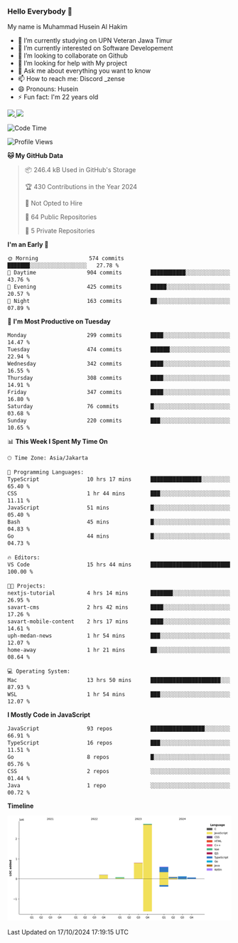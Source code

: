 ### Hello Everybody 👋

My name is Muhammad Husein Al Hakim

- 🔭 I’m currently studying on UPN Veteran Jawa Timur
- 🌱 I’m currently interested on Software Developement
- 👯 I’m looking to collaborate on Github
- 🤔 I’m looking for help with My project
- 💬 Ask me about everything you want to know
- 📫 How to reach me: Discord _zense
- 😄 Pronouns: Husein
- ⚡ Fun fact: I'm 22 years old

<p align="left">
<a href="https://github.com/huseinhq">
  <img height="180em" src="https://github-readme-stats-eight-theta.vercel.app/api?username=huseinhq&show_icons=true&theme=algolia&include_all_commits=true&count_private=true"/>
  <img height="180em" src="https://github-readme-stats-eight-theta.vercel.app/api/top-langs/?username=huseinhq&layout=compact&langs_count=8&theme=algolia"/>
</a>
</p>

<!--START_SECTION:waka-->
![Code Time](http://img.shields.io/badge/Code%20Time-1%2C535%20hrs%207%20mins-blue)

![Profile Views](http://img.shields.io/badge/Profile%20Views-0-blue)

**🐱 My GitHub Data** 

> 📦 246.4 kB Used in GitHub's Storage 
 > 
> 🏆 430 Contributions in the Year 2024
 > 
> 🚫 Not Opted to Hire
 > 
> 📜 64 Public Repositories 
 > 
> 🔑 5 Private Repositories 
 > 
**I'm an Early 🐤** 

```text
🌞 Morning                574 commits         ███████░░░░░░░░░░░░░░░░░░   27.78 % 
🌆 Daytime                904 commits         ███████████░░░░░░░░░░░░░░   43.76 % 
🌃 Evening                425 commits         █████░░░░░░░░░░░░░░░░░░░░   20.57 % 
🌙 Night                  163 commits         ██░░░░░░░░░░░░░░░░░░░░░░░   07.89 % 
```
📅 **I'm Most Productive on Tuesday** 

```text
Monday                   299 commits         ████░░░░░░░░░░░░░░░░░░░░░   14.47 % 
Tuesday                  474 commits         ██████░░░░░░░░░░░░░░░░░░░   22.94 % 
Wednesday                342 commits         ████░░░░░░░░░░░░░░░░░░░░░   16.55 % 
Thursday                 308 commits         ████░░░░░░░░░░░░░░░░░░░░░   14.91 % 
Friday                   347 commits         ████░░░░░░░░░░░░░░░░░░░░░   16.80 % 
Saturday                 76 commits          █░░░░░░░░░░░░░░░░░░░░░░░░   03.68 % 
Sunday                   220 commits         ███░░░░░░░░░░░░░░░░░░░░░░   10.65 % 
```


📊 **This Week I Spent My Time On** 

```text
🕑︎ Time Zone: Asia/Jakarta

💬 Programming Languages: 
TypeScript               10 hrs 17 mins      ████████████████░░░░░░░░░   65.40 % 
CSS                      1 hr 44 mins        ███░░░░░░░░░░░░░░░░░░░░░░   11.11 % 
JavaScript               51 mins             █░░░░░░░░░░░░░░░░░░░░░░░░   05.40 % 
Bash                     45 mins             █░░░░░░░░░░░░░░░░░░░░░░░░   04.83 % 
Go                       44 mins             █░░░░░░░░░░░░░░░░░░░░░░░░   04.73 % 

🔥 Editors: 
VS Code                  15 hrs 44 mins      █████████████████████████   100.00 % 

🐱‍💻 Projects: 
nextjs-tutorial          4 hrs 14 mins       ███████░░░░░░░░░░░░░░░░░░   26.95 % 
savart-cms               2 hrs 42 mins       ████░░░░░░░░░░░░░░░░░░░░░   17.26 % 
savart-mobile-content    2 hrs 17 mins       ████░░░░░░░░░░░░░░░░░░░░░   14.61 % 
uph-medan-news           1 hr 54 mins        ███░░░░░░░░░░░░░░░░░░░░░░   12.07 % 
home-away                1 hr 21 mins        ██░░░░░░░░░░░░░░░░░░░░░░░   08.64 % 

💻 Operating System: 
Mac                      13 hrs 50 mins      ██████████████████████░░░   87.93 % 
WSL                      1 hr 54 mins        ███░░░░░░░░░░░░░░░░░░░░░░   12.07 % 
```

**I Mostly Code in JavaScript** 

```text
JavaScript               93 repos            █████████████████░░░░░░░░   66.91 % 
TypeScript               16 repos            ███░░░░░░░░░░░░░░░░░░░░░░   11.51 % 
Go                       8 repos             █░░░░░░░░░░░░░░░░░░░░░░░░   05.76 % 
CSS                      2 repos             ░░░░░░░░░░░░░░░░░░░░░░░░░   01.44 % 
Java                     1 repo              ░░░░░░░░░░░░░░░░░░░░░░░░░   00.72 % 
```



**Timeline**

![Lines of Code chart](https://raw.githubusercontent.com/HuseinHQ/HuseinHQ/main/assets/bar_graph.png)


 Last Updated on 17/10/2024 17:19:15 UTC
<!--END_SECTION:waka-->
